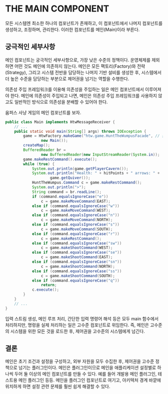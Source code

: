 # THE MAIN COMPONENT

모든 시스템엔 최소한 하나의 컴포넌트가 존재하고, 이 컴포넌트에서 나머지 컴포넌트를 생성하고, 조정하며, 관리한다. 이러한 컴포넌트를 메인(Main)이라 부른다.

## 궁극적인 세부사항

메인 컴포넌트는 궁극적인 세부사항으로, 가장 낮은 수준의 정책이다. 운영체제를 제외하면 어떤 것도 메인에 의존하지 않는다. 메인은 모든 팩토리(Factory)와 전략(Strategy), 그리고 시스템 전반을 담당하는
나머지 기반 설비를 생성한 후, 시스템에서 더 높은 수준을 담당하는 부분으로 제어권을 넘기는 역할을 수행한다.

의존성 주입 프레임워크를 이용해 의존성을 주입하는 일은 메인 컴포넌트에서 이루어져야 한다. 메인에 의존성이 주입되고 나면, 메인은 의존성 주입 프레임워크를 사용하지 않고도 일반적인 방식으로 의존성을 분배할 수 있어야
한다.

움퍼스 사냥 게임의 메인 컴포넌트를 보자.

```java
public class Main implements HtwMessageReceiver {
    // ...
    public static void main(String[] args) throws IOException {
        game = HtwFactory.makeGame("htw.game.HuntTheWumpusFacade", // 클래스를 직접 참조하지 않도록 클래스 이름을 문자열 형태로 전달 -> 클래스를 직접 생성하지 않아 의존성이 없으므로 재컴파일/재배포하지 않아도 된다.
                new Main());
        createMap();
        BufferedReader br =
                new BufferedReader(new InputStreamReader(System.in));
        game.makeRestCommand().execute();
        while (true) {
            System.out.println(game.getPlayerCavern());
            System.out.println("Health: " + hitPoints + " arrows: " +
                    game.getQuiver());
            HuntTheWumpus.Command c = game.makeRestCommand();
            System.out.println(">");
            String command = br.readLine();
            if (command.equalsIgnoreCase("e"))
                c = game.makeMoveCommand(EAST);
            else if (command.equalsIgnoreCase("w"))
                c = game.makeMoveCommand(WEST);
            else if (command.equalsIgnoreCase("n"))
                c = game.makeMoveCommand(NORTH);
            else if (command.equalsIgnoreCase("s"))
                c = game.makeMoveCommand(SOUTH);
            else if (command.equalsIgnoreCase("r"))
                c = game.makeRestCommand();
            else if (command.equalsIgnoreCase("sw"))
                c = game.makeShootCommand(WEST);
            else if (command.equalsIgnoreCase("se"))
                c = game.makeShootCommand(EAST);
            else if (command.equalsIgnoreCase("sn"))
                c = game.makeShootCommand(NORTH);
            else if (command.equalsIgnoreCase("ss"))
                c = game.makeShootCommand(SOUTH);
            else if (command.equalsIgnoreCase("q"))
                return;
            c.execute();
        }
    }
    // ...
}
```

입력 스트림 생성, 메인 루프 처리, 간단한 입력 명령어 해석 등은 모두 main 함수에서 처리하지만, 명령을 실제 처리하는 일은 고수준 컴포넌트로 위임한다. 즉, 메인은 고수준의 시스템을 위한 모든 것을 로드한
후, 제어권을 고수준의 시스템에게 넘긴다.

## 결론

메인은 초기 조건과 설정을 구성하고, 외부 자원을 모두 수집한 후, 제어권을 고수준 정책으로 넘기는 플러그인이다. 메인은 플러그인이므로 메인을 애플리케이션 설정별로 하나씩 두어 둘 이상의 메인 컴포넌트를 만들 수
있다. 예를 들어 개발용 메인 플러그인, 테스트용 메인 플러그인 등등. 메인을 플러그인 컴포넌트로 여기고, 아키텍처 경계 바깥에 위치하게 하면 설정 관련 문제를 훨씬 쉽게 해결할 수 있다.
